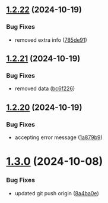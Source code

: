 ## [1.2.22](https://github.com/crawlora-com/typescript-sdk/compare/v1.2.21...v1.2.22) (2024-10-19)


### Bug Fixes

* removed extra info ([785de91](https://github.com/crawlora-com/typescript-sdk/commit/785de9123c96a28650b137f9a35f9ccc4d596798))



## [1.2.21](https://github.com/crawlora-com/typescript-sdk/compare/v1.2.20...v1.2.21) (2024-10-19)


### Bug Fixes

* removed data ([bc6f226](https://github.com/crawlora-com/typescript-sdk/commit/bc6f2266aaac5779d5143ad39505227a300c21f6))



## [1.2.20](https://github.com/crawlora-com/typescript-sdk/compare/v1.3.0...v1.2.20) (2024-10-19)


### Bug Fixes

* accepting error message ([1a879b9](https://github.com/crawlora-com/typescript-sdk/commit/1a879b9805ddc3dc81c4735a2824e1a1a1973487))



# [1.3.0](https://github.com/crawlora-com/typescript-sdk/compare/v1.2.19...v1.3.0) (2024-10-08)


### Bug Fixes

* updated git push origin ([8a4ba0e](https://github.com/crawlora-com/typescript-sdk/commit/8a4ba0ea7575e9ade94b48e50986e8c42f68b43a))



